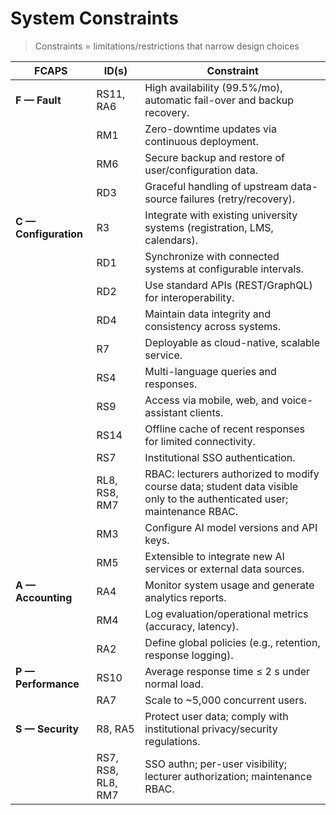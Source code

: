 # System Constraints

> Constraints = limitations/restrictions that narrow design choices

| FCAPS | ID(s) | Constraint |
|------|-------|------------|
| **F — Fault** | RS11, RA6 | High availability (99.5%/mo), automatic fail-over and backup recovery. |
|  | RM1 | Zero-downtime updates via continuous deployment. |
|  | RM6 | Secure backup and restore of user/configuration data. |
|  | RD3 | Graceful handling of upstream data-source failures (retry/recovery). |
| **C — Configuration** | R3 | Integrate with existing university systems (registration, LMS, calendars). |
|  | RD1 | Synchronize with connected systems at configurable intervals. |
|  | RD2 | Use standard APIs (REST/GraphQL) for interoperability. |
|  | RD4 | Maintain data integrity and consistency across systems. |
|  | R7 | Deployable as cloud-native, scalable service. |
|  | RS4 | Multi-language queries and responses. |
|  | RS9 | Access via mobile, web, and voice-assistant clients. |
|  | RS14 | Offline cache of recent responses for limited connectivity. |
|  | RS7 | Institutional SSO authentication. |
|  | RL8, RS8, RM7 | RBAC: lecturers authorized to modify course data; student data visible only to the authenticated user; maintenance RBAC. |
|  | RM3 | Configure AI model versions and API keys. |
|  | RM5 | Extensible to integrate new AI services or external data sources. |
| **A — Accounting** | RA4 | Monitor system usage and generate analytics reports. |
|  | RM4 | Log evaluation/operational metrics (accuracy, latency). |
|  | RA2 | Define global policies (e.g., retention, response logging). |
| **P — Performance** | RS10 | Average response time ≤ 2 s under normal load. |
|  | RA7 | Scale to ~5,000 concurrent users. |
| **S — Security** | R8, RA5 | Protect user data; comply with institutional privacy/security regulations. |
|  | RS7, RS8, RL8, RM7 | SSO authn; per-user visibility; lecturer authorization; maintenance RBAC. |